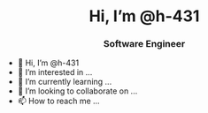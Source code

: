 

<h1 align="center">Hi, I’m @h-431</h1>
<h3 align="center">Software Engineer</h3>

- 👋 Hi, I’m @h-431
- 👀 I’m interested in ...
- 🌱 I’m currently learning ...
- 💞️ I’m looking to collaborate on ...
- 📫 How to reach me ...
